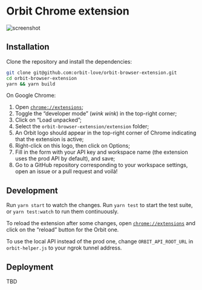 # Orbit Chrome extension

![screenshot](https://user-images.githubusercontent.com/2587348/82913428-926c2000-9f6e-11ea-9407-877f5e6bba31.png)

## Installation

Clone the repository and install the dependencies:

```bash
git clone git@github.com:orbit-love/orbit-browser-extension.git
cd orbit-browser-extension
yarn && yarn build
```

On Google Chrome:

1. Open [`chrome://extensions`](chrome://extensions);
2. Toggle the “developer mode” (_wink wink_) in the top-right corner;
3. Click on “Load unpacked”;
4. Select the `orbit-browser-extension/extension` folder;
5. An Orbit logo should appear in the top-right corner of Chrome indicating that the extension is active;
6. Right-click on this logo, then click on Options;
7. Fill in the form with your API key and workspace name (the extension uses the prod API by default), and save;
8. Go to a GitHub repository corresponding to your workspace settings, open an issue or a pull request and voilà!


## Development

Run `yarn start` to watch the changes.
Run `yarn test` to start the test suite, or `yarn test:watch` to run them continuously.

To reload the extension after some changes, open [`chrome://extensions`](chrome://extensions) and click on the “reload” button for the Orbit one.

To use the local API instead of the prod one, change `ORBIT_API_ROOT_URL` in `orbit-helper.js` to your ngrok tunnel address.


## Deployment

TBD

